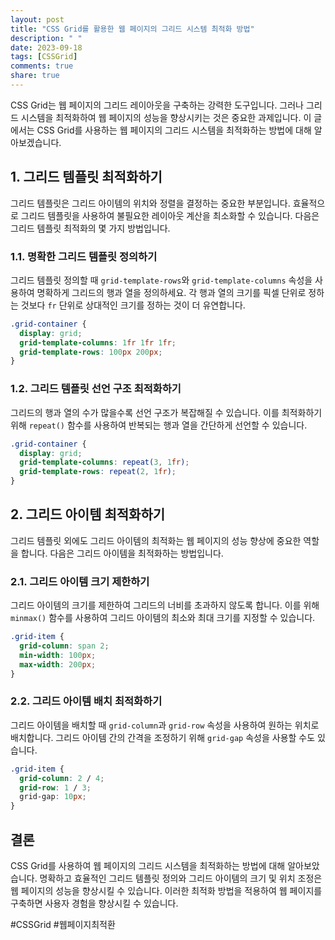 ```yaml
---
layout: post
title: "CSS Grid를 활용한 웹 페이지의 그리드 시스템 최적화 방법"
description: " "
date: 2023-09-18
tags: [CSSGrid]
comments: true
share: true
---
```


CSS Grid는 웹 페이지의 그리드 레이아웃을 구축하는 강력한 도구입니다. 그러나 그리드 시스템을 최적화하여 웹 페이지의 성능을 향상시키는 것은 중요한 과제입니다. 이 글에서는 CSS Grid를 사용하는 웹 페이지의 그리드 시스템을 최적화하는 방법에 대해 알아보겠습니다.

## 1. 그리드 템플릿 최적화하기

그리드 템플릿은 그리드 아이템의 위치와 정렬을 결정하는 중요한 부분입니다. 효율적으로 그리드 템플릿을 사용하여 불필요한 레이아웃 계산을 최소화할 수 있습니다. 다음은 그리드 템플릿 최적화의 몇 가지 방법입니다.

### 1.1. 명확한 그리드 템플릿 정의하기

그리드 템플릿 정의할 때 `grid-template-rows`와 `grid-template-columns` 속성을 사용하여 명확하게 그리드의 행과 열을 정의하세요. 각 행과 열의 크기를 픽셀 단위로 정하는 것보다 `fr` 단위로 상대적인 크기를 정하는 것이 더 유연합니다.

```css
.grid-container {
  display: grid;
  grid-template-columns: 1fr 1fr 1fr;
  grid-template-rows: 100px 200px;
}
```

### 1.2. 그리드 템플릿 선언 구조 최적화하기

그리드의 행과 열의 수가 많을수록 선언 구조가 복잡해질 수 있습니다. 이를 최적화하기 위해 `repeat()` 함수를 사용하여 반복되는 행과 열을 간단하게 선언할 수 있습니다.

```css
.grid-container {
  display: grid;
  grid-template-columns: repeat(3, 1fr);
  grid-template-rows: repeat(2, 1fr);
}
```

## 2. 그리드 아이템 최적화하기

그리드 템플릿 외에도 그리드 아이템의 최적화는 웹 페이지의 성능 향상에 중요한 역할을 합니다. 다음은 그리드 아이템을 최적화하는 방법입니다.

### 2.1. 그리드 아이템 크기 제한하기

그리드 아이템의 크기를 제한하여 그리드의 너비를 초과하지 않도록 합니다. 이를 위해 `minmax()` 함수를 사용하여 그리드 아이템의 최소와 최대 크기를 지정할 수 있습니다.

```css
.grid-item {
  grid-column: span 2;
  min-width: 100px;
  max-width: 200px;
}
```

### 2.2. 그리드 아이템 배치 최적화하기

그리드 아이템을 배치할 때 `grid-column`과 `grid-row` 속성을 사용하여 원하는 위치로 배치합니다. 그리드 아이템 간의 간격을 조정하기 위해 `grid-gap` 속성을 사용할 수도 있습니다.

```css
.grid-item {
  grid-column: 2 / 4;
  grid-row: 1 / 3;
  grid-gap: 10px;
}
```

## 결론

CSS Grid를 사용하여 웹 페이지의 그리드 시스템을 최적화하는 방법에 대해 알아보았습니다. 명확하고 효율적인 그리드 템플릿 정의와 그리드 아이템의 크기 및 위치 조정은 웹 페이지의 성능을 향상시킬 수 있습니다. 이러한 최적화 방법을 적용하여 웹 페이지를 구축하면 사용자 경험을 향상시킬 수 있습니다.

#CSSGrid #웹페이지최적환